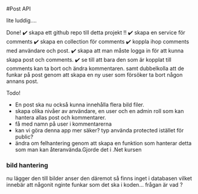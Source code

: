 
#Post API 

 lite luddig....

Done!
 ✔️ skapa ett github repo till detta projekt !! 
 ✔️ skapa en service för comments 
 ✔️ skapa en collection för comments 
 ✔️ koppla ihop comments med användare och post. 
 ✔️ skapa att man måste logga in för att kunna skapa post och comments.
 ✔️ se till att bara den som är kopplat till comments kan ta bort och ändra kommentaren. samt dubbelkolla att de funkar på post genom att skapa en ny user som försöker ta bort någon annans post. 

Todo!

 
- En post ska nu också kunna innehålla flera bild filer. 
- skapa olika nivåer av användare, en user och en admin roll som kan hantera allas post och kommentarer. 
- få med namn på user i kommentarerna 
- kan vi göra denna app mer säker? typ använda protected istället för public?
- ändra om felhantering genom att skapa en funktion som hanterar detta som man kan återanvända.Gjorde det i .Net kursen

### bild hantering 
nu lägger den till bilder anser den däremot så finns inget i databasen vilket innebär att någonit nginte funkar som det ska i koden... frågan är vad ? 
